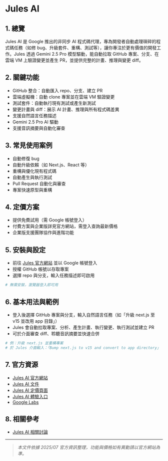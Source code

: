 # Jules AI

## 1. 總覽
Jules AI 是 Google 推出的非同步 AI 程式碼代理，專為開發者自動處理瑣碎的程式碼任務（如修 bug、升級套件、重構、測試等），讓你專注於更有價值的開發工作。Jules 透過 Gemini 2.5 Pro 模型驅動，能自動拉取 GitHub 專案、分支、在雲端 VM 上驗證變更並產生 PR，並提供完整的計畫、推理與變更 diff。

## 2. 關鍵功能
- GitHub 整合：自動匯入 repo、分支、建立 PR
- 雲端虛擬機：自動 clone 專案並在雲端 VM 驗證變更
- 測試套件：自動執行現有測試或產生新測試
- 變更計畫與 diff：展示 AI 計畫、推理與所有程式碼差異
- 支援自然語言任務描述
- Gemini 2.5 Pro AI 驅動
- 支援音訊摘要與自動化審查

## 3. 常見使用案例
- 自動修復 bug
- 自動升級依賴（如 Next.js、React 等）
- 重構與優化現有程式碼
- 自動產生與執行測試
- Pull Request 自動化與審查
- 專案快速原型與重構

## 4. 定價方案
- 提供免費試用（需 Google 帳號登入）
- 付費方案與企業版詳見官方網站，需登入查詢最新價格
- 企業版支援團隊協作與進階功能

## 5. 安裝與設定
- 前往 [Jules 官方網站](https://jules.google/) 並以 Google 帳號登入
- 授權 GitHub 帳號以存取專案
- 選擇 repo 與分支，輸入任務描述即可啟用

```bash
# 無需安裝，瀏覽器登入即可用
```

## 6. 基本用法與範例
- 登入後選擇 GitHub 專案與分支，輸入自然語言任務（如「升級 next.js 至 v15 並改用 app 目錄」）
- Jules 會自動拉取專案、分析、產生計畫、執行變更、執行測試並建立 PR
- 可於介面審查 diff、聆聽音訊摘要並快速合併

```bash
# 例：升級 next.js 並重構專案
# 於 Jules 介面輸入：「Bump next.js to v15 and convert to app directory」
```

## 7. 官方資源
- [Jules AI 官方網站](https://jules.google/)
- [Jules AI 文件](https://jules.google/docs)
- [Jules AI 定價頁面](https://jules.google/)
- [Jules AI 體驗入口](https://jules.google.com/)
- [Google Labs](https://labs.google.com/)

## 8. 相關參考
- [Jules AI 相關討論](https://www.reddit.com/r/JulesAI/)

---
> *本文件依據 2025/07 官方資訊整理，功能與價格如有異動請以官方網站為準。*
